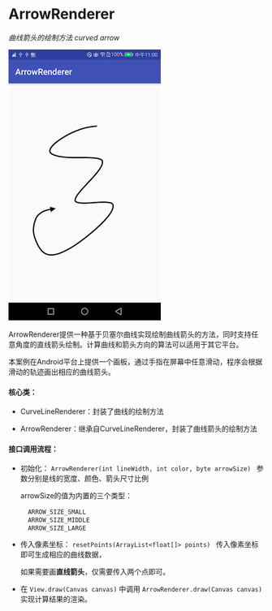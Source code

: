 # ArrowRenderer
*曲线箭头的绘制方法*
*curved arrow*

<img width="300" height="534" src="https://github.com/ruilin/ArrowRenderer/blob/master/example.png"/>

ArrowRenderer提供一种基于贝塞尔曲线实现绘制曲线箭头的方法，同时支持任意角度的直线箭头绘制。计算曲线和箭头方向的算法可以适用于其它平台。

本案例在Android平台上提供一个画板，通过手指在屏幕中任意滑动，程序会根据滑动的轨迹画出相应的曲线箭头。

#### 核心类：

* CurveLineRenderer：封装了曲线的绘制方法

* ArrowRenderer：继承自CurveLineRenderer，封装了曲线箭头的绘制方法

#### 接口调用流程：

* 初始化：
  `ArrowRenderer(int lineWidth, int color, byte arrowSize) `
  参数分别是线的宽度、颜色、箭头尺寸比例

  arrowSize的值为内置的三个类型：
  ```
    ARROW_SIZE_SMALL
    ARROW_SIZE_MIDDLE
    ARROW_SIZE_LARGE
  ```
* 传入像素坐标：
  `resetPoints(ArrayList<float[]> points) `
  传入像素坐标即可生成相应的曲线数据，
  
  如果需要画**直线箭头**，仅需要传入两个点即可。

* 在 `View.draw(Canvas canvas)` 中调用 `ArrowRenderer.draw(Canvas canvas)` 实现计算结果的渲染。
